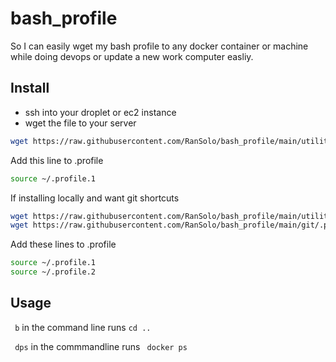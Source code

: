 # bash_profile
So I can easily wget my bash profile to any docker container or machine while doing devops or update a new work computer easliy.

## Install

- ssh into your droplet or ec2 instance
- wget the file to your server
```bash
wget https://raw.githubusercontent.com/RanSolo/bash_profile/main/utility/.profile
```

Add this line to .profile
```bash
source ~/.profile.1
```
If installing locally and want git shortcuts

```bash
wget https://raw.githubusercontent.com/RanSolo/bash_profile/main/utility/.profile
wget https://raw.githubusercontent.com/RanSolo/bash_profile/main/git/.profile
```
Add these lines to .profile
```bash
source ~/.profile.1
source ~/.profile.2
```

## Usage
``` b``` 
in the command line runs 
``` cd .. ```

``` dps``` in the commmandline runs ``` docker ps```

